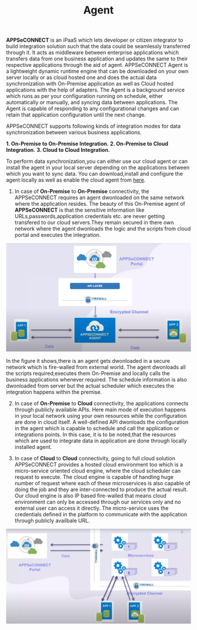 ﻿---
title: "Agent"
toc: true
tag: developers
category: "Getting Started"
menus: 
    gettingstarted:
        title: "Agent"
        weight: 8
        icon: fa fa-wpexplorer
        identifier: accessingportal
---

**APPSeCONNECT** is an iPaaS which lets developer or citizen integrator to build integration solution such that the data could be seamlessly transferred through it. 
It acts as middleware between enterprise applications which transfers data from one business application and updates the same to their respective applications through the aid of agent. 
APPSeCONNECT Agent is a lightweight dynamic runtime engine that can be downloaded on your own server locally or as cloud hosted one and does the actual data synchronization with On-Premise application as well as Cloud hosted applications with the help of adapters. 
The Agent is a background service which runs as per your configuration running on schedule, either automatically or manually, and syncing data between applications. 
The Agent is capable of responding to any configurational changes and can retain that application configuration until the next change. 

APPSeCONNECT supports following kinds of integration modes for data synchronization between various business applications.

**1. On-Premise to On-Premise Integration.**
**2. On-Premise to Cloud Integration.**
**3. Cloud to Cloud Integration.**

To perform data synchronization,you can either use our cloud agent or can install the agent in your local server depending on the applications between which you want to sync data. 
You can download,install and configure the agent locally as well as enable the cloud agent from [here](/deployment/Deployment-Configuration/). 

1. In case of **On-Premise** to **On-Premise** connectivity, the APPSeCONNECT requires an agent dwonloaded on the same network where the application resides. 
The beauty of this On-Premise agent of **APPSeCONNECT** is that the sensitive information like URLs,passwords,application credentials etc. are never getting transfered to our cloud servers.They remain 
secured in there own network where the agent dwonloads the logic and the scripts from cloud portal and executes the integration. 

![agent1](/staticfiles/root/media/agent1.png)
    
In the figure it shows,there is an agent gets dwonloaded in a secure network which is fire-walled from external world. The agent dwonloads all the scripts required,executes them On-Premise and locally calls 
the business applications whenever required. The schedule information is also dwonloaded from server but the actual scheduler which executes the integration happens within the premise. 

  
2. In case of **On-Premise** to **Cloud** connectivity, the applications connects through publicly available APIs. Here main mode of execution happens in your local network using your own resources while the configuration are done in cloud itself. A well-defined 
API dwonloads the configuration in the agent which is capable to schedule and call the application or integrations points. In this case, it is to be noted,that the resources which are used to integrate data in application 
are done through locally installed agent. 

3. In case of **Cloud** to **Cloud** connectivity, going to full cloud solution APPSeCONNECT provides a hosted cloud environment too which is a micro-service oriented cloud engine, where the cloud scheduler can request to execute. 
The cloud engine is capable of handling huge number of request where each of these microservices is also capable of doing the job and they are inter-connected to produce the actual result. Our cloud engine is 
also IP based fire-walled that means cloud environment can only be accessed through our services only and no external user can access it directly. The micro-service uses the credentials defined in the platform 
to communicate with the application through publicly availbale URL. 

![agent3](/staticfiles/root/media/agent3.png)
